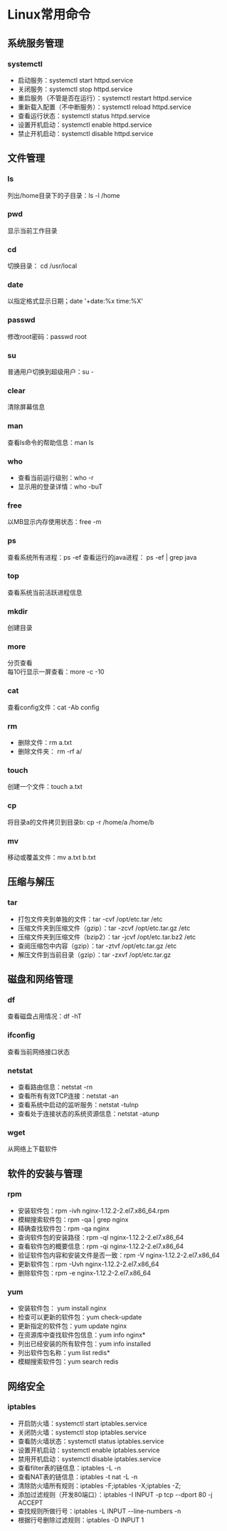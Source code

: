 # Linux常用命令

## 系统服务管理

### systemctl

- 启动服务：systemctl start httpd.service
- 关闭服务：systemctl stop httpd.service
- 重启服务（不管是否在运行）：systemctl restart httpd.service
- 重新载入配置（不中断服务）：systemctl reload httpd.service
- 查看运行状态：systemctl status httpd.service
- 设置开机启动：systemctl enable httpd.service
- 禁止开机启动：systemctl disable httpd.service

## 文件管理

### ls
列出/home目录下的子目录：ls -l /home

### pwd
显示当前工作目录

### cd
切换目录： cd /usr/local

### date
以指定格式显示日期；date '+date:%x time:%X'

### passwd
修改root密码：passwd root

### su
普通用户切换到超级用户：su -

### clear
清除屏幕信息

### man
查看ls命令的帮助信息：man ls

### who
- 查看当前运行级别：who -r
- 显示用的登录详情：who -buT

### free
以MB显示内存使用状态：free -m

### ps
查看系统所有进程：ps -ef
查看运行的java进程： ps -ef | grep java

### top
查看系统当前活跃进程信息

### mkdir
创建目录

### more 

分页查看  
每10行显示一屏查看：more -c -10 

### cat
查看config文件：cat -Ab config

### rm
- 删除文件：rm a.txt
- 删除文件夹： rm -rf a/

### touch
创建一个文件：touch a.txt

### cp
将目录a的文件拷贝到目录b: cp -r /home/a /home/b

### mv
移动或覆盖文件：mv a.txt b.txt

## 压缩与解压

### tar
- 打包文件夹到单独的文件：tar -cvf /opt/etc.tar /etc
- 压缩文件夹到压缩文件（gzip）：tar -zcvf /opt/etc.tar.gz /etc
- 压缩文件夹到压缩文件（bzip2）：tar -jcvf /opt/etc.tar.bz2 /etc
- 查阅压缩包中内容（gzip）：tar -ztvf /opt/etc.tar.gz /etc
- 解压文件到当前目录（gzip）：tar -zxvf /opt/etc.tar.gz

## 磁盘和网络管理

### df
查看磁盘占用情况：df -hT

### ifconfig
查看当前网络接口状态

### netstat

- 查看路由信息：netstat -rn
- 查看所有有效TCP连接：netstat -an
- 查看系统中启动的监听服务：netstat -tulnp
- 查看处于连接状态的系统资源信息：netstat -atunp

### wget
从网络上下载软件

## 软件的安装与管理

### rpm

- 安装软件包：rpm -ivh nginx-1.12.2-2.el7.x86_64.rpm
- 模糊搜索软件包：rpm -qa | grep nginx
- 精确查找软件包：rpm -qa nginx
- 查询软件包的安装路径：rpm -ql nginx-1.12.2-2.el7.x86_64
- 查看软件包的概要信息：rpm -qi nginx-1.12.2-2.el7.x86_64
- 验证软件包内容和安装文件是否一致：rpm -V nginx-1.12.2-2.el7.x86_64
- 更新软件包：rpm -Uvh nginx-1.12.2-2.el7.x86_64
- 删除软件包：rpm -e nginx-1.12.2-2.el7.x86_64

### yum

- 安装软件包： yum install nginx
- 检查可以更新的软件包：yum check-update
- 更新指定的软件包：yum update nginx
- 在资源库中查找软件包信息：yum info nginx*
- 列出已经安装的所有软件包：yum info installed
- 列出软件包名称：yum list redis*
- 模糊搜索软件包：yum search redis

## 网络安全

### iptables

- 开启防火墙：systemctl start iptables.service
- 关闭防火墙：systemctl stop iptables.service
- 查看防火墙状态：systemctl status iptables.service
- 设置开机启动：systemctl enable iptables.service
- 禁用开机启动：systemctl disable iptables.service
- 查看filter表的链信息：iptables -L -n
- 查看NAT表的链信息：iptables -t nat -L -n
- 清除防火墙所有规则：iptables -F;iptables -X;iptables -Z;
- 添加过滤规则（开发80端口）：iptables -I INPUT -p tcp --dport 80 -j ACCEPT
- 查找规则所做行号：iptables -L INPUT --line-numbers -n
- 根据行号删除过滤规则：iptables -D INPUT 1



